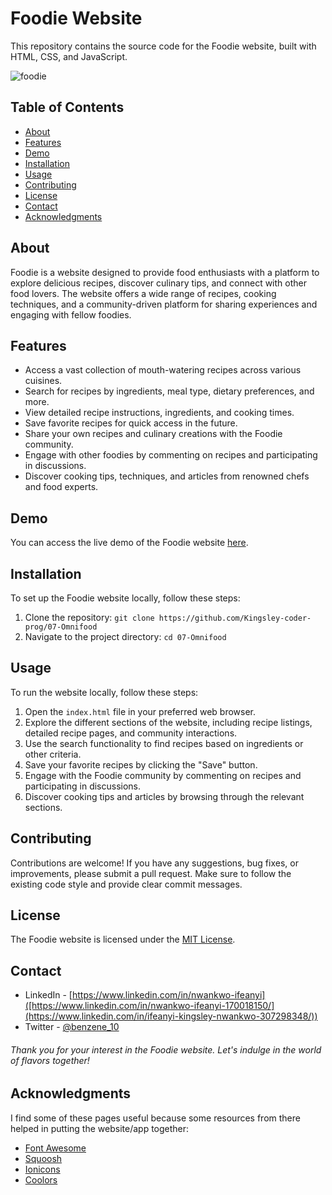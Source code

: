 
# Foodie Website

This repository contains the source code for the Foodie website, built with HTML, CSS, and JavaScript.

![foodie](https://github.com/Kingsley-coder-prog/07-Omnifood/assets/78315203/e2f95fce-374a-43c8-9204-facd3c259ac6)

## Table of Contents

- [About](#about)
- [Features](#features)
- [Demo](#demo)
- [Installation](#installation)
- [Usage](#usage)
- [Contributing](#contributing)
- [License](#license)
- [Contact](#contact)
- [Acknowledgments](#acknowledgments)

## About

Foodie is a website designed to provide food enthusiasts with a platform to explore delicious recipes, discover culinary tips, and connect with other food lovers. The website offers a wide range of recipes, cooking techniques, and a community-driven platform for sharing experiences and engaging with fellow foodies.

## Features

- Access a vast collection of mouth-watering recipes across various cuisines.
- Search for recipes by ingredients, meal type, dietary preferences, and more.
- View detailed recipe instructions, ingredients, and cooking times.
- Save favorite recipes for quick access in the future.
- Share your own recipes and culinary creations with the Foodie community.
- Engage with other foodies by commenting on recipes and participating in discussions.
- Discover cooking tips, techniques, and articles from renowned chefs and food experts.

## Demo

You can access the live demo of the Foodie website [here](https://foodie-point.netlify.app/).

## Installation

To set up the Foodie website locally, follow these steps:

1. Clone the repository: `git clone https://github.com/Kingsley-coder-prog/07-Omnifood`
2. Navigate to the project directory: `cd 07-Omnifood`

## Usage

To run the website locally, follow these steps:

1. Open the `index.html` file in your preferred web browser.
2. Explore the different sections of the website, including recipe listings, detailed recipe pages, and community interactions.
3. Use the search functionality to find recipes based on ingredients or other criteria.
4. Save your favorite recipes by clicking the "Save" button.
5. Engage with the Foodie community by commenting on recipes and participating in discussions.
6. Discover cooking tips and articles by browsing through the relevant sections.

## Contributing

Contributions are welcome! If you have any suggestions, bug fixes, or improvements, please submit a pull request. Make sure to follow the existing code style and provide clear commit messages.

## License

The Foodie website is licensed under the [MIT License](LICENSE).

## Contact

- LinkedIn - [https://www.linkedin.com/in/nwankwo-ifeanyi]([https://www.linkedin.com/in/nwankwo-ifeanyi-170018150/](https://www.linkedin.com/in/ifeanyi-kingsley-nwankwo-307298348/))
- Twitter - [@benzene_10](@benzene_10)
###### Thank you for your interest in the Foodie website. Let's indulge in the world of flavors together!

## Acknowledgments

I find some of these pages useful because some resources from there helped in putting the website/app together:
* [Font Awesome](https://fonts.google.com/)
* [Squoosh](https://squoosh.app/)
* [Ionicons](https://ionic.io/ionicons)
* [Coolors](https://coolors.co/?home)
